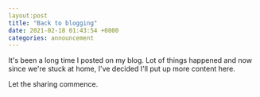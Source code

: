 ```yaml
---
layout:post
title: "Back to blogging"
date: 2021-02-18 01:43:54 +0800
categories: announcement
---
```


It's been a long time I posted on my blog. Lot of things happened and now since we're stuck at home, I've decided I'll put up more content here.

Let the sharing commence.